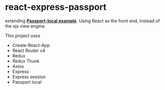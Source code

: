# react-express-passport

extending [**Passport-local example**](https://github.com/passport/express-4.x-local-example). Using React as the front end, instead of the ejs view engine.

This project uses 

* Create-React-App
* React Router v4
* Redux
* Redux Thunk
* Axios
* Express
* Express session
* Passport local
